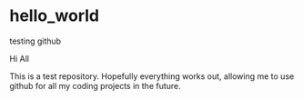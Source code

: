 # hello_world
testing github

Hi All

This is a test repository.  Hopefully everything works out, allowing me to use github for all my coding projects in the future.
